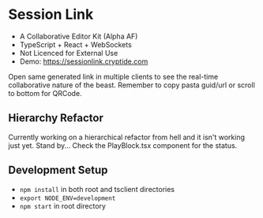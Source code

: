 # Session Link
* A Collaborative Editor Kit (Alpha AF)
* TypeScript + React + WebSockets
* Not Licenced for External Use
* Demo: <a href="https://sessionlink.cryptide.com">https://sessionlink.cryptide.com</a>

Open same generated link in multiple clients to see the real-time collaborative nature of the beast.
Remember to copy pasta guid/url or scroll to bottom for QRCode.

## Hierarchy Refactor
Currently working on a hierarchical refactor from hell and it isn't working just yet.
Stand by... Check the PlayBlock.tsx component for the status.

## Development Setup
* `npm install` in both root and tsclient directories
* `export NODE_ENV=development`
* `npm start` in root directory

